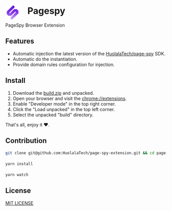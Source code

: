 # <img src="public/icons/icon_48.png" width="45" align="left" style="margin-right: 24px"> Pagespy

PageSpy Browser Extension

## Features

- Automatic injection the latest version of the [HuolalaTech/page-spy](https://github.com/HuolalaTech/page-spy/) SDK.
- Automatic do the instantiation.
- Provide domain rules configuration for injection.

## Install

1. Download the [build.zip](./build.zip) and unpacked.
2. Open your browser and visit the [chrome://extensions](chrome://extensions).
3. Enable "Developer mode" in the top right corner.
4. Click the "Load unpacked" in the top left corner.
5. Select the unpacked "build" directory.

That's all, enjoy it ❤️.

## Contribution

```bash
git clone git@github.com:HuolalaTech/page-spy-extension.git && cd page-spy-extension

yarn install

yarn watch
```

## License

[MIT LICENSE](./LICENSE)

